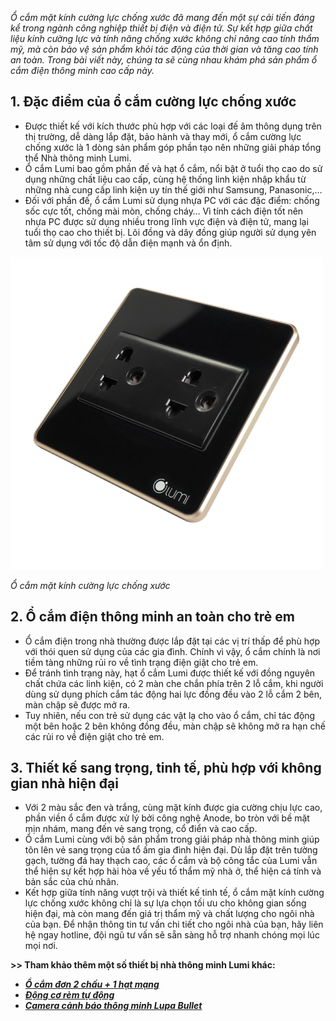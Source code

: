 ﻿*Ổ cắm mặt kính cường lực chống xước đã mang đến một sự cải tiến đáng kể trong ngành công nghiệp thiết bị điện và điện tử. Sự kết hợp giữa chất liệu kính cường lực và tính năng chống xước không chỉ nâng cao tính thẩm mỹ, mà còn bảo vệ sản phẩm khỏi tác động của thời gian và tăng cao tính an toàn. Trong bài viết này, chúng ta sẽ cùng nhau khám phá sản phẩm ổ cắm điện thông minh cao cấp này.*
## **1. Đặc điểm của ổ cắm cường lực chống xước**
- Được thiết kế với kích thước phù hợp với các loại đế âm thông dụng trên thị trường, dễ dàng lắp đặt, bảo hành và thay mới, ổ cắm cường lực chống xước là 1 dòng sản phẩm góp phần tạo nên những giải pháp tổng thể Nhà thông minh Lumi.
- Ổ cắm Lumi bao gồm phần đế và hạt ổ cắm, nổi bật ở tuổi thọ cao do sử dụng những chất liệu cao cấp, cùng hệ thống linh kiện nhập khẩu từ những nhà cung cấp linh kiện uy tín thế giới như Samsung, Panasonic,…
- Đối với phần đế, ổ cắm Lumi sử dụng nhựa PC với các đặc điểm: chống sốc cực tốt, chống mài mòn, chống cháy… Vì tính cách điện tốt nên nhựa PC được sử dụng nhiều trong lĩnh vực điện và điện tử, mang lại tuổi thọ cao cho thiết bị. Lõi đồng và dây đồng giúp người sử dụng yên tâm sử dụng với tốc độ dẫn điện mạnh và ổn định.

![Ổ cắm mặt kính cường lực chống xước](Aspose.Words.de0811b9-c082-4adb-9182-5693222f863d.001.png)

*Ổ cắm mặt kính cường lực chống xước*
## **2. Ổ cắm điện thông minh an toàn cho trẻ em**
- Ổ cắm điện trong nhà thường được lắp đặt tại các vị trí thấp để phù hợp với thói quen sử dụng của các gia đình. Chính vì vậy, ổ cắm chính là nơi tiềm tàng những rủi ro về tình trạng điện giật cho trẻ em.
- Để tránh tình trạng này, hạt ổ cắm Lumi được thiết kế với đồng nguyên chất chứa các linh kiện, có 2 màn che chắn phía trên 2 lỗ cắm, khi người dùng sử dụng phích cắm tác động hai lực đồng đều vào 2 lỗ cắm 2 bên, màn chập sẽ được mở ra.
- Tuy nhiên, nếu con trẻ sử dụng các vật lạ cho vào ổ cắm, chỉ tác động một bên hoặc 2 bên không đồng đều, màn chập sẽ không mở ra hạn chế các rủi ro về điện giật cho trẻ em.
## **3. Thiết kế sang trọng, tinh tế, phù hợp với không gian nhà hiện đại**
- Với 2 màu sắc đen và trắng, cùng mặt kính được gia cường chịu lực cao, phần viền ổ cắm được xử lý bởi công nghệ Anode, bo tròn với bề mặt mịn nhám, mang đến vẻ sang trọng, cổ điển và cao cấp.
- Ổ cắm Lumi cùng với bộ sản phẩm trong giải pháp nhà thông minh giúp tôn lên vẻ sang trọng của tổ ấm gia đình hiện đại. Dù lắp đặt trên tường gạch, tường đá hay thạch cao, các ổ cắm và bộ công tắc của Lumi vẫn thể hiện sự kết hợp hài hòa về yếu tố thẩm mỹ nhà ở, thể hiện cá tính và bản sắc của chủ nhân.
- Kết hợp giữa tính năng vượt trội và thiết kế tinh tế, ổ cắm mặt kính cường lực chống xước không chỉ là sự lựa chọn tối ưu cho không gian sống hiện đại, mà còn mang đến giá trị thẩm mỹ và chất lượng cho ngôi nhà của bạn. Để nhận thông tin tư vấn chi tiết cho ngôi nhà của bạn, hãy liên hệ ngay hotline, đội ngũ tư vấn sẽ sẵn sàng hỗ trợ nhanh chóng mọi lúc mọi nơi.

**>> Tham khảo thêm một số thiết bị nhà thông minh Lumi khác:**

- [***Ổ cắm đơn 2 chấu + 1 hạt mạng***](https://lumi.vn/san-pham/o-cam-don-2-chau-1-hat-mang.html)
- [***Động cơ rèm tự động***](https://lumi.vn/san-pham/dong-co-rem-thong-minh.html)
- [***Camera cảnh báo thông minh Lupa Bullet***](https://lumi.vn/san-pham/camera-canh-bao-lupa-bullet.html)
